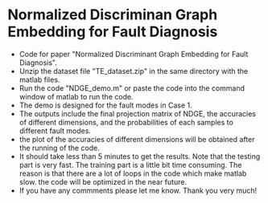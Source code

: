 # Normalized Discriminan Graph Embedding for Fault Diagnosis


- Code for paper "Normalized Discriminant Graph Embedding for Fault Diagnosis".
- Unzip the dataset file "TE_dataset.zip" in the same directory with the matlab files.
- Run the code "NDGE_demo.m" or paste the code into the command window of matlab to run the code.
- The demo is designed for the fault modes in Case 1.
- The outputs include the final projection matrix of NDGE, the accuracies of different dimensions, and the probabilities of each samples to different fault modes.
- the plot of the accuracies of different dimensions will be obtained after the running of the code.
- It should take less than 5 minutes to get the results. Note that the testing part is very fast. The training part is a little bit time consuming. The reason is that there are a lot of loops in the code which make matlab slow. the code will be optimized in the near future.
- If you have any commments please let me know. Thank you very much!


